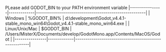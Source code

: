 PLease add GODOT_BIN to your PATH environment variable
|----------------|-------------|-------------------------------------------------------|
| Windows        | %GODOT_BIN% | d:\development\Godot_v4.4.1-stable_mono_win64\Godot_v4.4.1-stable_mono_win64.exe |
| Linux/Unix/Mac | $GODOT_BIN  | /Users/MisterX/Documents/develop/GodotMono.app/Contents/MacOS/Godot |
|----------------|-------------|-------------------------------------------------------|